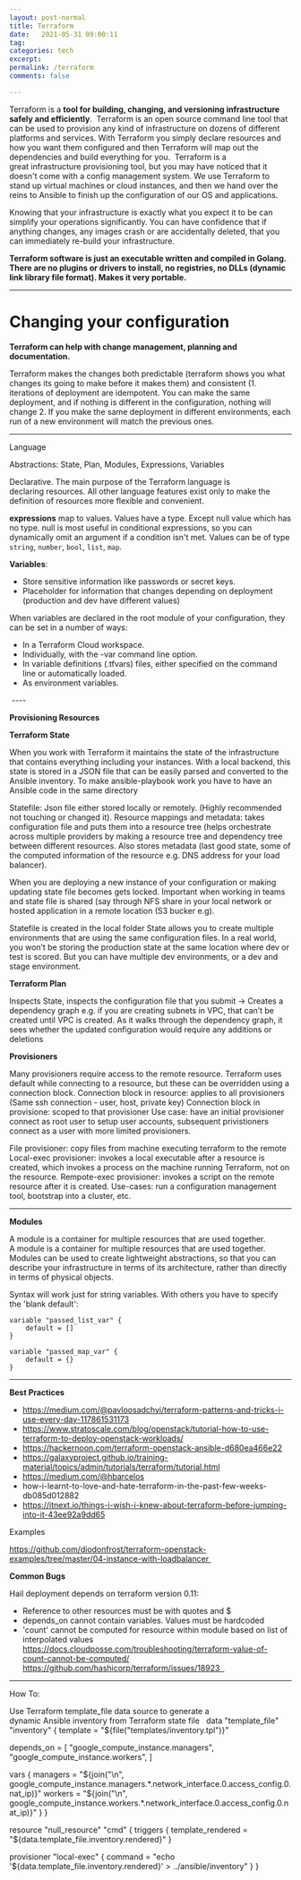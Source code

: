 ```yaml
---
layout: post-normal
title: Terraform
date:   2021-05-31 09:00:11
tag: 
categories: tech
excerpt: 
permalink: /terraform
comments: false

---
```



Terraform is a **tool for building, changing, and versioning infrastructure safely and efficiently**.  Terraform is an open source command line tool that can be used to provision any kind of infrastructure on dozens of different platforms and services. With Terraform you simply declare resources and how you want them configured and then Terraform will map out the dependencies and build everything for you.  Terraform is a great infrastructure provisioning tool, but you may have noticed that it doesn't come with a config management system. We use Terraform to stand up virtual machines or cloud instances, and then we hand over the reins to Ansible to finish up the configuration of our OS and applications.

Knowing that your infrastructure is exactly what you expect it to be can simplify your operations significantly. You can have confidence that if anything changes, any images crash or are accidentally deleted, that you can immediately re-build your infrastructure. 

**Terraform software is just an executable written and compiled in Golang. There are no plugins or drivers to install, no registries, no DLLs (dynamic link library file format). Makes it very portable.**

-----


# Changing your configuration

**Terraform can help with change management, planning and documentation.** 

Terraform makes the changes both predictable (terraform shows you what changes its going to make before it makes them) and consistent (1. iterations of deployment are idempotent. You can make the same deployment, and if nothing is different in the configuration, nothing will change 2. If you make the same deployment in different environments, each run of a new environment will match the previous ones. 

----
Language

Abstractions: State, Plan, Modules, Expressions, Variables

Declarative. The main purpose of the Terraform language is declaring resources. All other language features exist only to make the definition of resources more flexible and convenient.

**expressions** map to values. Values have a type. Except null value which has no type. null is most useful in conditional expressions, so you can dynamically omit an argument if a condition isn't met.
Values can be of type `string`, `number`, `bool`, `list`, `map`.


**Variables**:
* Store sensitive information like passwords or secret keys. 
* Placeholder for information that changes depending on deployment (production and dev have different values)

When variables are declared in the root module of your configuration, they can be set in a number of ways:
* In a Terraform Cloud workspace.
* Individually, with the -var command line option.
* In variable definitions (.tfvars) files, either specified on the command line or automatically loaded.
* As environment variables.

 ----

**Provisioning Resources**

**Terraform State**


When you work with Terraform it maintains the state of the infrastructure that contains everything including your instances. With a local backend, this state is stored in a JSON file that can be easily parsed and converted to the Ansible inventory. To make ansible-playbook work you have to have an Ansible code in the same directory

Statefile: Json file either stored locally or remotely. (Highly recommended not touching or changed it). 
Resource mappings and metadata: takes configuration file and puts them into a resource tree (helps orchestrate across multiple providers by making a resource tree and dependency tree between different resources. Also stores metadata (last good state, some of the computed information of the resource e.g. DNS address for your load balancer). 

When you are deploying a new instance of your configuration or making updating  state file becomes gets locked.  Important when working in teams and state file is  shared (say through NFS share in your local network or hosted  application in a remote location (S3 bucker e.g).

Statefile is created in the local folder 
State allows you to create multiple environments that are using the same configuration files. 
In a real world, you won’t be storing the production state at the same location where dev or test is scored. But you can have multiple dev environments, or a dev and stage environment. 


**Terraform Plan**

Inspects State, inspects the configuration file that you submit -> Creates a dependency graph e.g. if you are creating subnets in VPC, that can’t be created until VPC is created. As it walks through the dependency graph, it sees whether the updated configuration would require any additions or deletions 


**Provisioners**


Many provisioners require access to the remote resource. Terraform uses default while connecting to a resource, but these can be overridden using a connection block.
Connection block in resource: applies to all provisioners (Same ssh connection - user, host, private key)
Connection block in  provisione: scoped to that provisioner
Use case: have an initial provisioner connect as root user to setup user accounts, subsequent privistioners connect as a user with more limited provisioners. 

File provisioner: copy files from machine executing terraform to the remote
Local-exec provisioner: invokes a local executable after a resource is created, which invokes a process on the machine running Terraform, not on the resource. 
Rempote-exec provisioner: invokes a script on the remote resource after it is created. Use-cases: run a configuration management tool, bootstrap into a cluster, etc. 

----

**Modules**

A module is a container for multiple resources that are used together. A module is a container for multiple resources that are used together. Modules can be used to create lightweight abstractions, so that you can describe your infrastructure in terms of its architecture, rather than directly in terms of physical objects.


Syntax will work just for string variables. With others you have to specify the 'blank default':

```
variable "passed_list_var" {
    default = []
}

variable "passed_map_var" {
    default = {}
}
```

----

**Best Practices**


* https://medium.com/@pavloosadchyi/terraform-patterns-and-tricks-i-use-every-day-117861531173
* https://www.stratoscale.com/blog/openstack/tutorial-how-to-use-terraform-to-deploy-openstack-workloads/
* https://hackernoon.com/terraform-openstack-ansible-d680ea466e22
* https://galaxyproject.github.io/training-material/topics/admin/tutorials/terraform/tutorial.html
* https://medium.com/@hbarcelos
* how-i-learnt-to-love-and-hate-terraform-in-the-past-few-weeks-db085d012882
* https://itnext.io/things-i-wish-i-knew-about-terraform-before-jumping-into-it-43ee92a9dd65



Examples

https://github.com/diodonfrost/terraform-openstack-examples/tree/master/04-instance-with-loadbalancer 


**Common Bugs**


Hail deployment depends on terraform version 0.11:

* Reference to other resources must be with quotes and $
* depends_on cannot contain variables. Values must be hardcoded
* 'count' cannot be computed for resource within module based on list of interpolated values https://docs.cloudposse.com/troubleshooting/terraform-value-of-count-cannot-be-computed/ https://github.com/hashicorp/terraform/issues/18923  

-----


How To: 

Use Terraform template_file data source to generate a dynamic Ansible inventory from Terraform state file
 
data "template_file" "inventory" {
  template = "${file("templates/inventory.tpl")}"

  depends_on = [
    "google_compute_instance.managers",
    "google_compute_instance.workers",
  ]

  vars {
    managers = "${join("\n", google_compute_instance.managers.*.network_interface.0.access_config.0.nat_ip)}"
    workers  = "${join("\n", google_compute_instance.workers.*.network_interface.0.access_config.0.nat_ip)}"
  }
}

resource "null_resource" "cmd" {
  triggers {
    template_rendered = "${data.template_file.inventory.rendered}"
  }

  provisioner "local-exec" {
    command = "echo '${data.template_file.inventory.rendered}' > ../ansible/inventory"
  }
}

